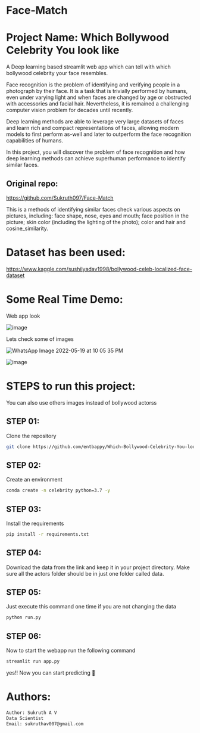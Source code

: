 # Face-Match

# Project Name: Which Bollywood Celebrity You look like

A Deep learning based streamlit web app which can tell with which bollywood celebrity your face resembles.

Face recognition is the problem of identifying and verifying people in a photograph by their face.
It is a task that is trivially performed by humans, even under varying light and when faces are changed by age or obstructed with accessories and facial hair. Nevertheless, it is remained a challenging computer vision problem for decades until recently.

Deep learning methods are able to leverage very large datasets of faces and learn rich and compact representations of faces, allowing modern models to first perform as-well and later to outperform the face recognition capabilities of humans.

In this project, you will discover the problem of face recognition and how deep learning methods can achieve superhuman performance to identify similar faces.

## Original repo:
https://github.com/Sukruth097/Face-Match


This is a methods of identifying similar faces check various aspects on pictures, including: face shape, nose, eyes and mouth; face position in the picture; skin color (including the lighting of the photo); color and hair and cosine_similarity.

# Dataset has been used:
https://www.kaggle.com/sushilyadav1998/bollywood-celeb-localized-face-dataset


# Some Real Time Demo:

Web app look

![image](https://user-images.githubusercontent.com/65019778/169478823-332110b9-0aaa-412d-a6de-a6c8bb83bac4.png)

Lets check some of images

![WhatsApp Image 2022-05-19 at 10 05 35 PM](https://user-images.githubusercontent.com/65019778/169477875-cf6f4f8d-9f38-446d-ace2-dad428c0bdfc.jpeg)

![image](https://user-images.githubusercontent.com/65019778/169477982-9a5f0e53-1273-478b-84be-17dee35028d2.png)


# STEPS to run this project:

You can also use others images instead of bollywood actorss

## STEP 01: 
Clone the repository

```bash
git clone https://github.com/entbappy/Which-Bollywood-Celebrity-You-look-like.git
```

## STEP 02: 
Create an environment


```bash
conda create -n celebrity python=3.7 -y
```

## STEP 03: 
Install the requirements


```bash
pip install -r requirements.txt
```

## STEP 04: 
Download the data from the link and keep it in your project directory. Make sure all the actors folder should be in just one folder called data.

## STEP 05: 
Just execute this command one time if you are not changing the data


```bash
python run.py
```

## STEP 06: 
Now to start the webapp run the following command


```bash
streamlit run app.py
```

yes!! Now you can start predicting 🙂

# Authors:
```bash
Author: Sukruth A V
Data Scientist
Email: sukruthav007@gmail.com
```

